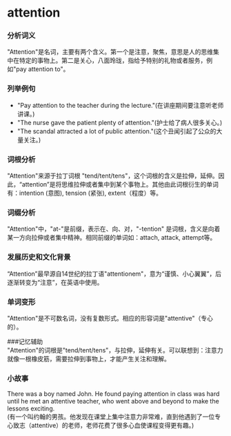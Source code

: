 # attention

### 分析词义

  

"Attention"是名词，主要有两个含义。第一个是注意，聚焦，意思是人的思维集中在特定的事物上。第二是关心，八面玲珑，指给予特别的礼物或者服务，例如"pay attention to"。

  

### 列举例句

  

*   "Pay attention to the teacher during the lecture."(在讲座期间要注意听老师讲课。)
*   "The nurse gave the patient plenty of attention."(护士给了病人很多关心。)
*   "The scandal attracted a lot of public attention."(这个丑闻引起了公众的大量关注。)

  

### 词根分析

  

"Attention"来源于拉丁词根 "tend/tent/tens"，这个词根的含义是拉伸，延伸。因此，“attention”是将思维拉伸或者集中到某个事物上。其他由此词根衍生的单词有：intention (意图), tension (紧张), extent（程度）等。

  

### 词缀分析

  

"Attention"中，"at-"是前缀，表示在、向、对，"-tention" 是词根，含义是向着某一方向拉伸或者集中精神。相同前缀的单词如：attach, attack, attempt等。

  

### 发展历史和文化背景

  

“Attention”最早源自14世纪的拉丁语"attentionem"，意为“谨慎、小心翼翼”，后逐渐转变为“注意”，在英语中使用。

  

### 单词变形

  

"Attention"是不可数名词，没有复数形式。相应的形容词是"attentive"（专心的）。

  

###记忆辅助  
"Attention"的词根是"tend/tent/tens"，与拉伸，延伸有关。可以联想到：注意力就像一根橡皮筋，需要拉伸到事物上，才能产生关注和理解。

  

### 小故事

  

There was a boy named John. He found paying attention in class was hard until he met an attentive teacher, who went above and beyond to make the lessons exciting.  
(有一个叫约翰的男孩。他发现在课堂上集中注意力非常难，直到他遇到了一位专心致志（attentive）的老师，老师花费了很多心血使课程变得更有趣。)
